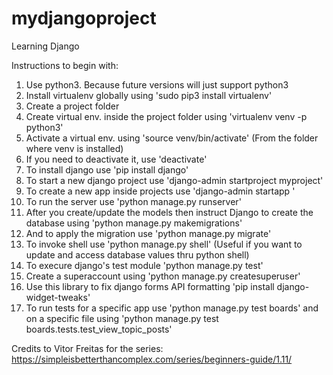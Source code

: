 # mydjangoproject


Learning Django


Instructions to begin with:

1. Use python3. Because future versions will just support python3
2. Install virtualenv globally using 'sudo pip3 install virtualenv'
3. Create a project folder
4. Create virtual env. inside the project folder using 'virtualenv venv -p python3'
5. Activate a virtual env. using 'source venv/bin/activate' (From the folder where venv is installed)
6. If you need to deactivate it, use 'deactivate'
7. To install django use 'pip install django'
8. To start a new django project use 'django-admin startproject myproject'
9. To create a new app inside projects use 'django-admin startapp <app-name>'
10. To run the server use 'python manage.py runserver'
11. After you create/update the models then instruct Django to create the database using 'python manage.py makemigrations'
12. And to apply the migration use 'python manage.py migrate'
13. To invoke shell use 'python manage.py shell' (Useful if you want to update and access database values thru python shell)
14. To execure django's test module 'python manage.py test'
15. Create a superaccount using 'python manage.py createsuperuser'
16. Use this library to fix django forms API formatting 'pip install django-widget-tweaks'
17. To run tests for a specific app use 'python manage.py test boards'
and on a specific file using 'python manage.py test boards.tests.test_view_topic_posts'




Credits to Vitor Freitas for the series:
https://simpleisbetterthancomplex.com/series/beginners-guide/1.11/
